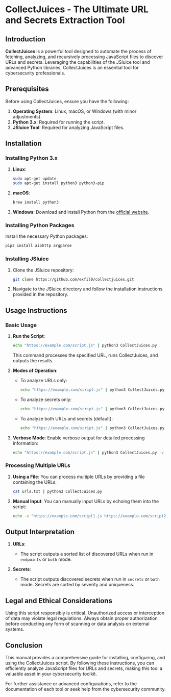 
# CollectJuices - The Ultimate URL and Secrets Extraction Tool

## Introduction

**CollectJuices** is a powerful tool designed to automate the process of fetching, analyzing, and recursively processing JavaScript files to discover URLs and secrets. Leveraging the capabilities of the JSluice tool and advanced Python libraries, CollectJuices is an essential tool for cybersecurity professionals.

## Prerequisites

Before using CollectJuices, ensure you have the following:

1. **Operating System**: Linux, macOS, or Windows (with minor adjustments).
2. **Python 3.x**: Required for running the script.
3. **JSluice Tool**: Required for analyzing JavaScript files.

## Installation

### Installing Python 3.x

1. **Linux**:
   ```bash
   sudo apt-get update
   sudo apt-get install python3 python3-pip
   ```
2. **macOS**:
   ```bash
   brew install python3
   ```
3. **Windows**: Download and install Python from the [official website](https://www.python.org/downloads/).

### Installing Python Packages

Install the necessary Python packages:
```bash
pip3 install aiohttp argparse
```

### Installing JSluice

1. Clone the JSluice repository:
   ```bash
   git clone https://github.com/exfil0/collectjuices.git
   ```
2. Navigate to the JSluice directory and follow the installation instructions provided in the repository.

## Usage Instructions

### Basic Usage

1. **Run the Script**:
   ```bash
   echo "https://example.com/script.js" | python3 CollectJuices.py
   ```
   This command processes the specified URL, runs CollectJuices, and outputs the results.

2. **Modes of Operation**:
   - To analyze URLs only:
     ```bash
     echo "https://example.com/script.js" | python3 CollectJuices.py -m endpoints
     ```
   - To analyze secrets only:
     ```bash
     echo "https://example.com/script.js" | python3 CollectJuices.py -m secrets
     ```
   - To analyze both URLs and secrets (default):
     ```bash
     echo "https://example.com/script.js" | python3 CollectJuices.py -m both
     ```

3. **Verbose Mode**:
   Enable verbose output for detailed processing information:
   ```bash
   echo "https://example.com/script.js" | python3 CollectJuices.py -v
   ```

### Processing Multiple URLs

1. **Using a File**:
   You can process multiple URLs by providing a file containing the URLs:

   ```bash
   cat urls.txt | python3 CollectJuices.py
   ```

2. **Manual Input**:
   You can manually input URLs by echoing them into the script:

   ```bash
   echo -e "https://example.com/script1.js https://example.com/script2.js" | python3 CollectJuices.py
   ```

## Output Interpretation

1. **URLs**:
   - The script outputs a sorted list of discovered URLs when run in `endpoints` or `both` mode.

2. **Secrets**:
   - The script outputs discovered secrets when run in `secrets` or `both` mode. Secrets are sorted by severity and uniqueness.

## Legal and Ethical Considerations

Using this script responsibly is critical. Unauthorized access or interception of data may violate legal regulations. Always obtain proper authorization before conducting any form of scanning or data analysis on external systems.

## Conclusion

This manual provides a comprehensive guide for installing, configuring, and using the CollectJuices script. By following these instructions, you can efficiently analyze JavaScript files for URLs and secrets, making this tool a valuable asset in your cybersecurity toolkit.

For further assistance or advanced configurations, refer to the documentation of each tool or seek help from the cybersecurity community.
